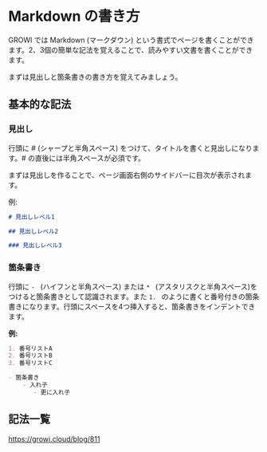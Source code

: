 # Markdown の書き方

GROWI では Markdown (マークダウン) という書式でページを書くことができます。2、3個の簡単な記法を覚えることで、読みやすい文書を書くことができます。

まずは見出しと箇条書きの書き方を覚えてみましょう。

## 基本的な記法
### 見出し
行頭に #  (シャープと半角スペース) をつけて、タイトルを書くと見出しになります。# の直後には半角スペースが必須です。

まずは見出しを作ることで、ページ画面右側のサイドバーに目次が表示されます。

例:

```markdown
# 見出しレベル1

## 見出しレベル2

### 見出しレベル3
```

### 箇条書き
行頭に `- ` (ハイフンと半角スペース) または `* ` (アスタリスクと半角スペース)をつけると箇条書きとして認識されます。また `1. ` のように書くと番号付きの箇条書きになります。行頭にスペースを4つ挿入すると、箇条書きをインデントできます。

**例:**

```markdown
1. 番号リストA
2. 番号リストB
3. 番号リストC

- 箇条書き
    - 入れ子
       - 更に入れ子
```

## 記法一覧
https://growi.cloud/blog/811
